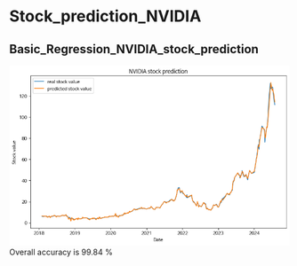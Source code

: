 # Stock_prediction_NVIDIA

## Basic_Regression_NVIDIA_stock_prediction
![NVIDIA stock prediction graph](NVIDIA_stock_prediction.png)
Overall accuracy is 99.84 %

